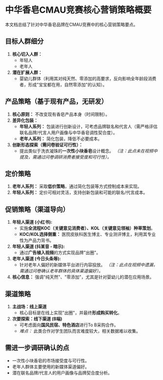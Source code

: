 # 中华香皂CMAU竞赛核心营销策略概要

本文档总结了针对中华香皂品牌在CMAU竞赛中的核心营销策略要点。

## 目标人群细分

1.  **核心切入人群：**
    *   年轻人
    *   老年人
2.  **潜在扩展人群：**
    *   婴幼儿群体（利用其对纯天然、零添加的高要求，反向影响全年龄段消费者，形成"宝宝都在用，自然零添加"的认知）。

## 产品策略（基于现有产品，无研发）

1.  **核心原则：** 不改变现有香皂产品本身（时间限制）。
2.  **差异化包装：**
    *   **年轻人系列：** 包装进行创新设计，可考虑品牌联名和代言人（需严格评估联名品牌/代言人用户画像与中华香皂调性契合度）。
    *   **老年人系列：** 简化包装，降低不必要成本。
3.  **创新形态探索（需问卷验证可行性）：**
    *   提出类似于洗衣凝珠的**一次性小块香皂**设计概念。 *（注：此点未在视频中提及，需通过问卷调研消费者接受度和可行性）。*

## 定价策略

1.  **老年人系列：** 采取**低价策略**，通过简化包装等方式控制成本来实现。
2.  **年轻人系列：** 定价可相对灵活，支持创新包装和可能的联名/代言成本。

## 促销策略（渠道导向）

1.  **年轻人渠道 (小红书):**
    *   实施**全流程KOC（关键意见消费者）、KOL（关键意见领袖）种草策划**。
    *   **KOC/KOL选择侧重：** 医院皮肤科医生博主、专业测评博主，利用其专业性为产品力背书。
2.  **年轻人渠道 (抖某音 - 暗示):**
    *   通过**广告植入视频**的方式实现品牌"出圈"。
3.  **老年人渠道 (今日头条等):**
    *   针对老年人偏好的新媒体平台进行内容投放。 *（注：此点在视频中遗漏，需通过问卷确认老年群体的具体渠道偏好）。*
4.  **核心信息：** 强调"纯天然"、"零添加"，尤其是针对婴幼儿的潜在应用场景。

## 渠道策略

1.  **主战场：线上渠道**
    *   核心目标是在线上实现"出圈"，并最终**形成购买转化**。
2.  **次要探索：线下渠道 (B端)**
    *   可考虑面向**国风民宿、特色酒店**进行To B采购合作。
    *   *难点：* 此类合作对学生团队而言难度较大，相关数据难以收集。

## 需进一步调研确认的点

*   一次性小块香皂的市场接受度与可行性。
*   老年人群体主要使用的新媒体渠道偏好。
*   潜在联名品牌/代言人的用户画像与品牌契合度分析。 